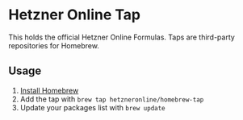 <!--
Copyright 2019 Hetzner Online GmbH

SPDX-License-Identifier: Apache-2.0
-->

# Hetzner Online Tap

This holds the official Hetzner Online Formulas. Taps are third-party repositories for Homebrew.

## Usage

1. [Install Homebrew](https://docs.brew.sh/Installation)
2. Add the tap with `brew tap hetzneronline/homebrew-tap`
3. Update your packages list with `brew update`
